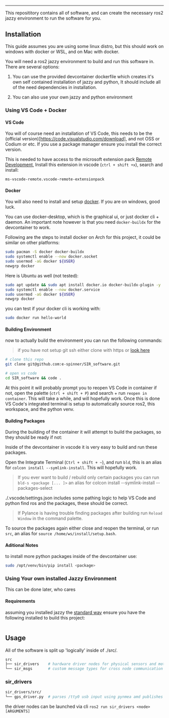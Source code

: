 #
>
---

This reposititory contains all of software, and can create the necessary ros2 jazzy environment to run the software for you.

## Installation
This guide assumes you are using some linux distro, but this should work on windows with docker or WSL, and on Mac with docker.

You will need a ros2 jazzy environment to build and run this software in. There are several options:

1. You can use the provided devcontainer dockerfile which creates it's own self contained installation of jazzy and python, It should include all of the need dependencies in installation.

2. You can also use your own jazzy and python environment

### Using VS Code + Docker

#### VS Code
You will of course need an installation of VS Code, this needs to be the (official version)[https://code.visualstudio.com/download], and not OSS or Codium or etc. If you use a package manager ensure you install the correct version.

This is needed to have access to the microsoft extension pack [Remote Development](https://marketplace.visualstudio.com/items?itemName=ms-vscode-remote.vscode-remote-extensionpack), Install this extension in vscode (`ctrl + shift +x`), search and install:

```
ms-vscode-remote.vscode-remote-extensionpack
```

#### Docker
You will also need to install and setup [docker](https://docs.docker.com/get-started/get-docker/). If you are on windows, good luck.

You can use docker-desktop, which is the graphical ui, or just docker cli + daemon. An important note however is that you need `docker-buildx` for the devcontainer to work.

Following are the steps to install docker on Arch for this project, it could be similar on other platforms:
```bash
sudo pacman -S docker docker-buildx
sudo systemctl enable --now docker.socket
sudo usermod -aG docker ${USER}
newgrp docker
```

Here is Ubuntu as well (not tested):
```bash
sudo apt update && sudo apt install docker.io docker-buildx-plugin -y
sudo systemctl enable --now docker.service
sudo usermod -aG docker ${USER}
newgrp docker
```

you can test if your docker cli is working with:
```bash
sudo docker run hello-world
```

#### Building Environment
now to actually build the environment you can run the following commands:

> if you have not setup git ssh either clone with https or [look here](https://docs.github.com/en/authentication/connecting-to-github-with-ssh)

```bash
# clone this repo
git clone git@github.com:e-spinner/SIR_software.git

# open vs code
cd SIR_software && code .
```

At this point it will probably prompt you to reopen VS Code in container if not, open the palette (`ctrl + shift + P`) and search + run `reopen in container`. This will take a while, and will hopefully work. Once this is done VS Code's integrated terminal is setup to automatically source ros2, this workspace, and the python venv.

#### Building Packages
During the building of the container it will attempt to build the packages, so they should be ready if not:

Inside of the devcontainer in vscode it is very easy to build and run these packages.

Open the Integrate Terminal (`Ctrl + shift + ~`), and run `bld`, this is an alias for `colcon install --symlink-install`. This will hopefully work.

> If you ever want to build / rebuild only certain packages you can run `bld-s <package [... ]>` an alias for colcon install --symlink-install --packages-select

./.vscode/settings.json includes some pathing logic to help VS Code and python find ros and the packages, these should be correct.
> If Pylance is having trouble finding packages after building run `Reload Window` in the command palette.

To source the packages again either close and reopen the terminal, or run `src`, an alias for `source /home/ws/install/setup.bash`.


#### Aditional Notes
to install more python packages inside of the devcontainer use:
```bash
sudo /opt/venv/bin/pip install <package>
```

### Using Your own installed Jazzy Environment
This can be done later, who cares

#### Requirements

assuming you installed jazzy the [standard way](https://docs.ros.org/en/jazzy/Installation.html)
ensure you have the following installed to build this project:

```bash

```

## Usage

All of the software is split up 'logically' inside of ./src/.

```bash
src
├── sir_drivers    # hardware driver nodes for physical sensors and motors
└── sir_msgs       # custom message types for cross node communication
```

### sir_drivers

```bash
sir_drivers/src/
└── gps_driver.py  # parses /tty0 usb input using pynmea amd publishes to -t topic
```

the driver nodes can be launched via cli `ros2 run sir_drivers <node> [ARGUMENTS]`


